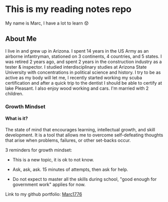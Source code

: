 # This is my reading notes repo

My name is Marc, I have a lot to learn :worried:

## About Me

I live in and grew up in Arizona.  I spent 14 years in the US Army as an airborne infantryman, stationed on 3 continents, 4 countries, and 5 states.  I was retired 2 years ago, and spent 2 years in the construction industry as a tester & inspector.  I studied interdisciplinary studies at Arizona State University with concentrations in political science and history.  I try to be as active as my body will let me, I recently started working my scuba certification and after a quick trip to the dentist I should be able to certify at lake Pleasant.  I also enjoy wood working and cars.  I'm married with 2 children.

### **Growth Mindset**

#### What is it?

The state of mind that encourages learning, intellectual growth, and skill development.  It is a tool that allows me to overcome self-defeating thoughts that arise when problems, failures, or other set-backs occur. 

3 reminders for growth mindset:

- This is a new topic, it is ok to not know.

- Ask, ask, ask.  15 minutes of attempts, then ask for help.

- Do not expect to master all the skills during school, "good enough for government work" applies for now.

Link to my github portfolio:  [Marc1776](https://github.com/marc1776)
